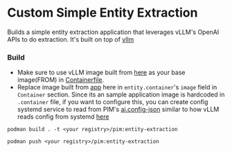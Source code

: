 # Custom Simple Entity Extraction

Builds a simple entity extraction application that leverages vLLM's OpenAI APIs to do extraction. It's built on top of [vllm](../vllm/)

### Build
- Make sure to use vLLM image built from [here](../vllm/README.md) as your base image(FROM) in [Containerfile](Containerfile).
- Replace image built from [app](app/README.md) here in `entity.container`'s `image` field in `Container` section. Since its an sample application image is hardcoded in `.container` file, if you want to configure this, you can create config systemd service to read from PIM's [ai.config-json](../../docs/configuration-guide.md#ai) similar to how vLLM reads config from systemd [here](../vllm/llm_config.service)

```shell
podman build . -t <your registry>/pim:entity-extraction

podman push <your registry>/pim:entity-extraction
```